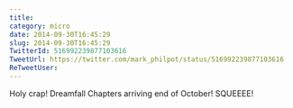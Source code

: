 ```yaml
---
title: 
category: micro
date: 2014-09-30T16:45:29
slug: 2014-09-30T16:45:29
TwitterId: 516992239877103616
TweetUrl: https://twitter.com/mark_philpot/status/516992239877103616
ReTweetUser: 
---
```


Holy crap! Dreamfall Chapters arriving end of October!  SQUEEEE!